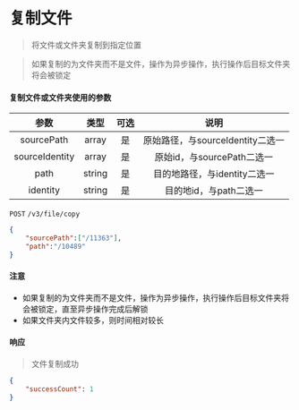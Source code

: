 # 复制文件

> 将文件或文件夹复制到指定位置

> 如果复制的为文件夹而不是文件，操作为异步操作，执行操作后目标文件夹将会被锁定

#### 复制文件或文件夹使用的参数

|  参数  	|  类型  	| 可选 	|           说明           	|
|:------:	|:------:	|:----:	|:------------------------:	|
|  sourcePath  	| array<string> 	|  是  	|  原始路径，与sourceIdentity二选一  	|
|  sourceIdentity  	| array<string> 	|  是  	|        原始id，与sourcePath二选一    	|
| path 	| string 	|  是  	| 目的地路径，与identity二选一 	|
|  identity  	| string 	|  是  	|  目的地id，与path二选一  	|


```POST``` ```/v3/file/copy```


```json
{
	"sourcePath":["/11363"],
	"path":"/10489"
}
```




#### 注意

* 如果复制的为文件夹而不是文件，操作为异步操作，执行操作后目标文件夹将会被锁定，直至异步操作完成后解锁
* 如果文件夹内文件较多，则时间相对较长

#### 响应

> 文件复制成功

```json
{
    "successCount": 1
}
```
